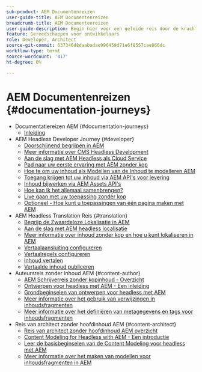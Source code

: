 ```yaml
---
sub-product: AEM Documentenreizen
user-guide-title: AEM Documentenreizen
breadcrumb-title: AEM Documentenreizen
user-guide-description: Begin hier voor een geleide reis door de krachtige en flexibele headless eigenschappen van AEM, hun mogelijkheden, en hoe te om hen op uw project te gebruiken.
feature: Gereedschappen voor ontwikkelaars
role: Developer, Architect
source-git-commit: 637346d8daabadae996459d71e6f8557cae866dc
workflow-type: tm+mt
source-wordcount: '417'
ht-degree: 0%

---
```



# AEM Documentenreizen {#documentation-journeys}

<!--
Please note that all links to other guides need to be absolute references with leading protocol and domain since SCCM does not allow pages to be referenced with relative links in multiple ToCs.
-->

+ Documentatiereizen AEM {#documentation-journeys}
   + [Inleiding](home.md)
+ AEM Headless Developer Journey {#developer}
   + [Doorschijnend begrijpen in AEM](https://experienceleague.adobe.com/docs/experience-manager-cloud-service/headless-journey/developer/overview.html)
   + [Meer informatie over CMS Headless Development](https://experienceleague.adobe.com/docs/experience-manager-cloud-service/headless-journey/developer/learn-about.html)
   + [Aan de slag met AEM Headless als Cloud Service](https://experienceleague.adobe.com/docs/experience-manager-cloud-service/headless-journey/developer/getting-started.html)
   + [Pad naar uw eerste ervaring met AEM zonder kop](https://experienceleague.adobe.com/docs/experience-manager-cloud-service/headless-journey/developer/path-to-first-experience.html)
   + [Hoe te om uw inhoud als Modellen van de Inhoud te modelleren AEM](https://experienceleague.adobe.com/docs/experience-manager-cloud-service/headless-journey/developer/model-your-content.html)
   + [Toegang krijgen tot uw inhoud via AEM API&#39;s voor levering](https://experienceleague.adobe.com/docs/experience-manager-cloud-service/headless-journey/developer/access-your-content.html)
   + [Inhoud bijwerken via AEM Assets API&#39;s](https://experienceleague.adobe.com/docs/experience-manager-cloud-service/headless-journey/developer/update-your-content.html)
   + [Hoe kan ik het allemaal samenbrengen?](https://experienceleague.adobe.com/docs/experience-manager-cloud-service/headless-journey/developer/put-it-all-together.html)
   + [Live gaan met uw toepassing zonder kop](https://experienceleague.adobe.com/docs/experience-manager-cloud-service/headless-journey/developer/go-live.html)
   + [Optioneel - Hoe kunt u toepassingen van één pagina maken met AEM](https://experienceleague.adobe.com/docs/experience-manager-cloud-service/headless-journey/developer/create-spa.html)
+ AEM Headless Translation Reis {#translation}
   + [Begrijp de Zwaardeloze Lokalisatie in AEM](https://experienceleague.adobe.com/docs/experience-manager-cloud-service/headless-journey/translation/overview.html)
   + [Aan de slag met AEM headless localisatie](https://experienceleague.adobe.com/docs/experience-manager-cloud-service/headless-journey/translation/getting-started.html)
   + [Meer informatie over inhoud zonder kop en hoe u kunt lokaliseren in AEM](https://experienceleague.adobe.com/docs/experience-manager-cloud-service/headless-journey/translation/learn-about.html)
   + [Vertaalaansluiting configureren](https://experienceleague.adobe.com/docs/experience-manager-cloud-service/headless-journey/translation/configure-connector.html)
   + [Vertaalregels configureren](https://experienceleague.adobe.com/docs/experience-manager-cloud-service/headless-journey/translation/translation-rules.html)
   + [Inhoud vertalen](https://experienceleague.adobe.com/docs/experience-manager-cloud-service/headless-journey/translation/translate-content.html)
   + [Vertaalde inhoud publiceren](https://experienceleague.adobe.com/docs/experience-manager-cloud-service/headless-journey/translation/publish-content.html)
+ Auteursreis zonder inhoud AEM {#content-author}
   + [AEM Schrijverreis zonder kopinhoud - Overzicht](https://experienceleague.adobe.com/docs/experience-manager-cloud-service/headless-journey/author/overview.md)
   + [Ontwerpen voor headless met AEM - Een inleiding](https://experienceleague.adobe.com/docs/experience-manager-cloud-service/headless-journey/author/introduction.md)
   + [Grondbeginselen van ontwerpen voor headless met AEM](https://experienceleague.adobe.com/docs/experience-manager-cloud-service/headless-journey/author/basics.md)
   + [Meer informatie over het gebruik van verwijzingen in inhoudsfragmenten](https://experienceleague.adobe.com/docs/experience-manager-cloud-service/headless-journey/author/references.md)
   + [Meer informatie over het definiëren van metagegevens en tags voor inhoudsfragmenten](https://experienceleague.adobe.com/docs/experience-manager-cloud-service/headless-journey/author/metadata-tagging.md)
+ Reis van architect zonder hoofdinhoud AEM {#content-architect}
   + [Reis van architect zonder hoofdinhoud AEM overzicht](https://experienceleague.adobe.com/docs/experience-manager-cloud-service/headless-journey/architect/overview.md)
   + [Content Modeling for Headless with AEM - Een introductie](https://experienceleague.adobe.com/docs/experience-manager-cloud-service/headless-journey/architect/introduction.md)
   + [Leer de basisbeginselen van de Content Modeling voor headless met AEM](https://experienceleague.adobe.com/docs/experience-manager-cloud-service/headless-journey/architect/basics.md)
   + [Meer informatie over het maken van modellen voor inhoudsfragmenten in AEM](https://experienceleague.adobe.com/docs/experience-manager-cloud-service/headless-journey/architect/model-structure.md)

